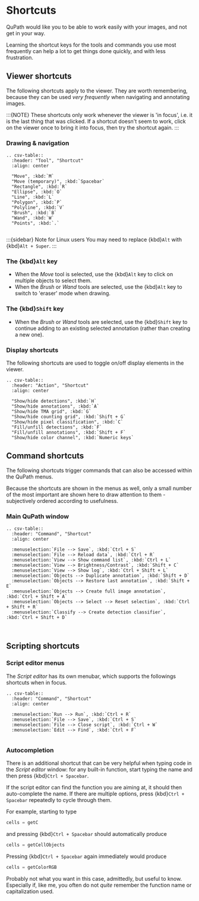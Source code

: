 # Shortcuts

QuPath would like you to be able to work easily with your images, and not get in your way.

Learning the shortcut keys for the tools and commands you use most frequently can help a lot to get things done quickly, and with less frustration.

## Viewer shortcuts

The following shortcuts apply to the viewer.  They are worth remembering, because they can be used *very frequently* when navigating and annotating images.

:::{NOTE}
These shortcuts only work whenever the viewer is 'in focus', i.e. it is the last thing that was clicked.  If a shortcut doesn't seem to work, click on the viewer once to bring it into focus, then try the shortcut again.
:::

### Drawing & navigation

```{eval-rst}
.. csv-table::
  :header: "Tool", "Shortcut"
  :align: center

  "Move", :kbd:`M`
  "Move (temporary)", :kbd:`Spacebar`
  "Rectangle", :kbd:`R`
  "Ellipse", :kbd:`O`
  "Line", :kbd:`L`
  "Polygon", :kbd:`P`
  "Polyline", :kbd:`V`
  "Brush", :kbd:`B`
  "Wand", :kbd:`W`
  "Points", :kbd:`.`


```

:::{sidebar} Note for Linux users
You may need to replace {kbd}`Alt` with {kbd}`Alt + Super`.
:::

### The {kbd}`Alt` key

- When the *Move* tool is selected, use the {kbd}`Alt` key to click on multiple objects to select them.
- When the *Brush* or *Wand* tools are selected, use the {kbd}`Alt` key to switch to 'eraser' mode when drawing.

### The {kbd}`Shift` key

- When the *Brush* or *Wand* tools are selected, use the {kbd}`Shift` key to continue adding to an existing selected annotation (rather than creating a new one).

### Display shortcuts

The following shortcuts are used to toggle on/off display elements in the viewer.

```{eval-rst}
.. csv-table::
  :header: "Action", "Shortcut"
  :align: center

  "Show/hide detections", :kbd:`H`
  "Show/hide annotations", :kbd:`A`
  "Show/hide TMA grid", :kbd:`G`
  "Show/hide counting grid", :kbd:`Shift + G`
  "Show/hide pixel classification", :kbd:`C`
  "Fill/unfill detections", :kbd:`F`
  "Fill/unfill annotations", :kbd:`Shift + F`
  "Show/hide color channel", :kbd:`Numeric keys`

```

## Command shortcuts

The following shortcuts trigger commands that can also be accessed within the QuPath menus.

Because the shortcuts are shown in the menus as well, only a small number of the most important are shown here to draw attention to them - subjectively ordered according to usefulness.

### Main QuPath window

```{eval-rst}
.. csv-table::
  :header: "Command", "Shortcut"
  :align: center

  :menuselection:`File --> Save`, :kbd:`Ctrl + S`
  :menuselection:`File --> Reload data`, :kbd:`Ctrl + R`
  :menuselection:`View --> Show command list`, :kbd:`Ctrl + L`
  :menuselection:`View --> Brightness/Contrast`, :kbd:`Shift + C`
  :menuselection:`View --> Show log`, :kbd:`Ctrl + Shift + L`
  :menuselection:`Objects --> Duplicate annotation`, :kbd:`Shift + D`
  :menuselection:`Objects --> Restore last annotation`, :kbd:`Shift + E`
  :menuselection:`Objects --> Create full image annotation`, :kbd:`Ctrl + Shift + A`
  :menuselection:`Objects --> Select --> Reset selection`, :kbd:`Ctrl + Shift + R`
  :menuselection:`Classify --> Create detection classifier`, :kbd:`Ctrl + Shift + D`



```

## Scripting shortcuts

### Script editor menus

The *Script editor* has its own menubar, which supports the followings shortcuts when in focus.

```{eval-rst}
.. csv-table::
  :header: "Command", "Shortcut"
  :align: center

  :menuselection:`Run --> Run`, :kbd:`Ctrl + R`
  :menuselection:`File --> Save`, :kbd:`Ctrl + S`
  :menuselection:`File --> Close script`, :kbd:`Ctrl + W`
  :menuselection:`Edit --> Find`, :kbd:`Ctrl + F`


```

### Autocompletion

There is an additional shortcut that can be very helpful when typing code in the *Script editor* window: for any built-in function, start typing the name and then press {kbd}`Ctrl + Spacebar`.

If the script editor can find the function you are aiming at, it should then auto-complete the name.  If there are multiple options, press {kbd}`Ctrl + Spacebar` repeatedly to cycle through them.

For example, starting to type

```groovy
cells = getC
```

and pressing {kbd}`Ctrl + Spacebar` should automatically produce

```groovy
cells = getCellObjects
```

Pressing {kbd}`Ctrl + Spacebar` again immediately would produce

```groovy
cells = getColorRGB
```

Probably not what you want in this case, admittedly, but useful to know.
Especially if, like me, you often do not *quite* remember the function name or capitalization used.
